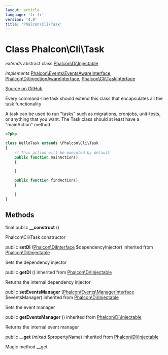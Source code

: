 ```yaml
---
layout: article
language: 'fr-fr'
version: '4.0'
title: 'Phalcon\Cli\Task'
---
```


# Class **Phalcon\Cli\Task**

*extends* abstract class [Phalcon\Di\Injectable](/4.0/en/api/Phalcon_Di_Injectable)

*implements* [Phalcon\Events\EventsAwareInterface](/4.0/en/api/Phalcon_Events_EventsAwareInterface), [Phalcon\Di\InjectionAwareInterface](/4.0/en/api/Phalcon_Di_InjectionAwareInterface), [Phalcon\Cli\TaskInterface](/4.0/en/api/Phalcon_Cli_TaskInterface)

<a href="https://github.com/phalcon/cphalcon/tree/v4.0.0/phalcon/cli/task.zep" class="btn btn-default btn-sm">Source on GitHub</a>

Every command-line task should extend this class that encapsulates all the task functionality

A task can be used to run "tasks" such as migrations, cronjobs, unit-tests, or anything that you want. The Task class should at least have a "mainAction" method

```php
<?php

class HelloTask extends \Phalcon\Cli\Task
{
    // This action will be executed by default
    public function mainAction()
    {

    }

    public function findAction()
    {

    }
}

```

## Methods

final public **__construct** ()

Phalcon\Cli\Task constructor

public **setDI** ([Phalcon\DiInterface](/4.0/en/api/Phalcon_DiInterface) $dependencyInjector) inherited from [Phalcon\Di\Injectable](/4.0/en/api/Phalcon_Di_Injectable)

Sets the dependency injector

public **getDI** () inherited from [Phalcon\Di\Injectable](/4.0/en/api/Phalcon_Di_Injectable)

Returns the internal dependency injector

public **setEventsManager** ([Phalcon\Events\ManagerInterface](/4.0/en/api/Phalcon_Events_ManagerInterface) $eventsManager) inherited from [Phalcon\Di\Injectable](/4.0/en/api/Phalcon_Di_Injectable)

Sets the event manager

public **getEventsManager** () inherited from [Phalcon\Di\Injectable](/4.0/en/api/Phalcon_Di_Injectable)

Returns the internal event manager

public **__get** (*mixed* $propertyName) inherited from [Phalcon\Di\Injectable](/4.0/en/api/Phalcon_Di_Injectable)

Magic method __get